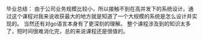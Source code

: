 毕业总结：
由于公司业务规模比较小，所以接触不到在高并发下的系统设计。通过这个课程对我来说收获最大的地方就是知道了一个大规模的系统是怎么设计并实现的。
当然还有对go语言本身有了更深刻的理解。
整个课程涉及到的知识太多了，短时间很难消化完，总的来说课程还是很值的。